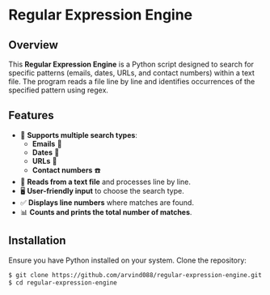 # Regular Expression Engine

## Overview
This **Regular Expression Engine** is a Python script designed to search for specific patterns (emails, dates, URLs, and contact numbers) within a text file. The program reads a file line by line and identifies occurrences of the specified pattern using regex.

## Features
- 📌 **Supports multiple search types**:
  - **Emails** 📧
  - **Dates** 📅
  - **URLs** 🔗
  - **Contact numbers** ☎️
- 📂 **Reads from a text file** and processes line by line.
- 🖥️ **User-friendly input** to choose the search type.
- ✅ **Displays line numbers** where matches are found.
- 📊 **Counts and prints the total number of matches**.

## Installation
Ensure you have Python installed on your system. Clone the repository:

```sh
$ git clone https://github.com/arvind088/regular-expression-engine.git
$ cd regular-expression-engine
